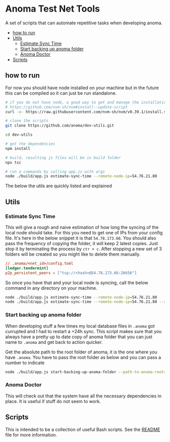 <h1> Anoma Test Net Tools </h1>
A set of scripts that can automate repetitive tasks when developing anoma.

- [how to run](#how-to-run)
- [Utils](#utils)
  - [Estimate Sync Time](#estimate-sync-time)
  - [Start backing up anoma folder](#start-backing-up-anoma-folder)
  - [Anoma Doctor](#anoma-doctor)
- [Scripts](#scripts)

## how to run

For now you should have node installed on your machine but in the future this can be compiled so it can just be run standalone.

```bash
# if you do not have node, a good way to get and manage the installations is nvm
# https://github.com/nvm-sh/nvm#install--update-script
curl -o- https://raw.githubusercontent.com/nvm-sh/nvm/v0.39.1/install.sh | bash

# clone the scripts
git clone https://github.com/anoma/dev-utils.git

cd dev-utils

# get the dependencies
npm install

# build, resulting js files will be in build folder
npx tsc

# run a commands by calling app.js with args
node ./build/app.js estimate-sync-time --remote-node-ip=54.76.21.80
```

The below the utils are quickly listed and explained

## Utils

### Estimate Sync Time

This will give a rough and naive estimation of how long the syncing of the local node should take. For this you need to get one of IPs from your config file. It's here in the below snippet it is that `54.78.173.66`. You should also pass the frequency of copying the folder, it will keep 2 latest copies. Just stop it by terminating the process by `ctr + c`. After stopping a new set of 3 folders will be created so you might like to delete them manually.

```toml
// .anoma/<net_id>/config.toml
[ledger.tendermint]
p2p_persistent_peers = ["tcp://<hash>@54.78.173.66:26656"]
```

So once you have that and your local node is syncing, call the below command in any directory on your machine.

```bash
node ./build/app.js estimate-sync-time --remote-node-ip=54.76.21.80
node ./build/app.js estimate-sync-time --remote-node-ip=54.76.21.80 --start-logging
```

### Start backing up anoma folder

When developing stuff a few times my local database files in `.anoma` got currupted and I had to restart a +24h sync. This script makes sure that you always have a pretty up to date copy of anoma folder that you can just name to `.anoma` and get back to action quicker.

Get the absolute path to the root folder of anoma, it is the one where you have `.anoma`. You have to pass the root folder as below and you can pass a number to indicate

```bash
node ./build/app.js start-backing-up-anoma-folder --path-to-anoma-root=/my/stuff/anoma --frequency-in-minutes=5
```

### Anoma Doctor

This will check out that the system have all the necessary dependencies in place. It is useful if stuff do not seem to work.

## Scripts

This is intended to be a collection of useful Bash scripts. See the [README](https://github.com/anoma/dev-utils/blob/main/scripts/README.md) file for more information.

